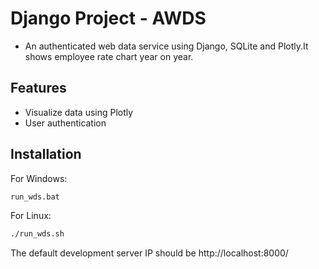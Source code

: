 # Django Project - AWDS

- An authenticated web data service using Django, SQLite and Plotly.It shows employee rate chart year on year.

## Features

- Visualize data using Plotly
- User authentication

## Installation

For Windows:

```bash
run_wds.bat
```

For Linux:

```bash
./run_wds.sh
```

The default development server IP should be http://localhost:8000/


